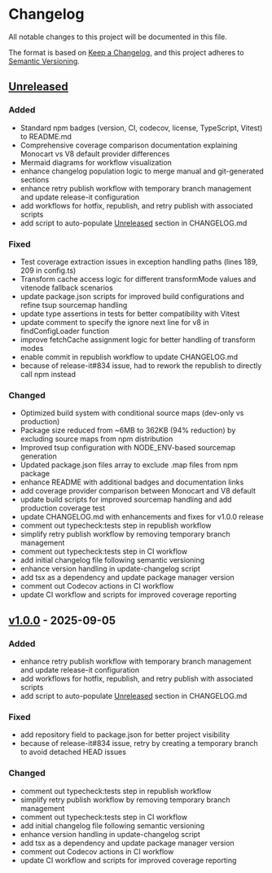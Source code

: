 # Changelog

All notable changes to this project will be documented in this file.

The format is based on [Keep a Changelog](https://keepachangelog.com/en/1.0.0/),
and this project adheres to [Semantic Versioning](https://semver.org/spec/v2.0.0.html).

## [Unreleased]
### Added
- Standard npm badges (version, CI, codecov, license, TypeScript, Vitest) to README.md
- Comprehensive coverage comparison documentation explaining Monocart vs V8 default provider differences
- Mermaid diagrams for workflow visualization
- enhance changelog population logic to merge manual and git-generated sections
- enhance retry publish workflow with temporary branch management and update release-it configuration
- add workflows for hotfix, republish, and retry publish with associated scripts
- add script to auto-populate [Unreleased] section in CHANGELOG.md

### Fixed
- Test coverage extraction issues in exception handling paths (lines 189, 209 in config.ts)
- Transform cache access logic for different transformMode values and vitenode fallback scenarios
- update package.json scripts for improved build configurations and refine tsup sourcemap handling
- update type assertions in tests for better compatibility with Vitest
- update comment to specify the ignore next line for v8 in findConfigLoader function
- improve fetchCache assignment logic for better handling of transform modes
- enable commit in republish workflow to update CHANGELOG.md
- because of release-it#834 issue, had to rework the republish to directly call npm instead

### Changed
- Optimized build system with conditional source maps (dev-only vs production)
- Package size reduced from ~6MB to 362KB (94% reduction) by excluding source maps from npm distribution
- Improved tsup configuration with NODE_ENV-based sourcemap generation
- Updated package.json files array to exclude .map files from npm package
- enhance README with additional badges and documentation links
- add coverage provider comparison between Monocart and V8 default
- update build scripts for improved sourcemap handling and add production coverage test
- update CHANGELOG.md with enhancements and fixes for v1.0.0 release
- comment out typecheck:tests step in republish workflow
- simplify retry publish workflow by removing temporary branch management
- comment out typecheck:tests step in CI workflow
- add initial changelog file following semantic versioning
- enhance version handling in update-changelog script
- add tsx as a dependency and update package manager version
- comment out Codecov actions in CI workflow
- update CI workflow and scripts for improved coverage reporting

## [v1.0.0] - 2025-09-05

### Added
- enhance retry publish workflow with temporary branch management and update release-it configuration
- add workflows for hotfix, republish, and retry publish with associated scripts
- add script to auto-populate [Unreleased] section in CHANGELOG.md

### Fixed
- add repository field to package.json for better project visibility
- because of release-it#834 issue, retry by creating a temporary branch to avoid detached HEAD issues

### Changed
- comment out typecheck:tests step in republish workflow
- simplify retry publish workflow by removing temporary branch management
- comment out typecheck:tests step in CI workflow
- add initial changelog file following semantic versioning
- enhance version handling in update-changelog script
- add tsx as a dependency and update package manager version
- comment out Codecov actions in CI workflow
- update CI workflow and scripts for improved coverage reporting


[Unreleased]: https://github.com/oorabona/vitest-monocart-coverage/compare/v1.0.0...HEAD
[v1.0.0]: https://github.com/oorabona/vitest-monocart-coverage/releases/tag/v1.0.0